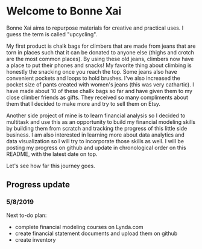 ﻿# Welcome to Bonne Xai
 
 
Bonne Xai aims to repurpose materials for creative and practical uses. I guess the term is called "upcycling". 


My first product is chalk bags for climbers that are made from jeans that are torn in places such that it can be donated to anyone else (thighs and crotch are the most common places). By using these old jeans, climbers now have a place to put their phones and snacks! My favorite thing about climbing is honestly the snacking once you reach the top. Some jeans also have convenient pockets and loops to hold brushes. I've also increased the pocket size of pants created with women's jeans (this was very cathartic). I have made about 10 of these challk bags so far and have given them to my close climber friends as gifts. They received so many compliments about them that I decided to make more and try to sell them on Etsy.


Another side project of mine is to learn financial analysis so I decided to multitask and use this as an opportunity to build my financial modeling skills by building them from scratch and tracking the progress of this little side business. I am also interested in learning more about data analytics and data visualization so I will try to incorporate those skills as well. I will be posting my progress on github and update in chronological order on this README, with the latest date on top.


Let's see how far this journey goes.


## Progress update

### 5/8/2019
Next to-do plan:
- complete financial modeling courses on Lynda.com
- create financial statement documents and upload them on github
- create inventory
